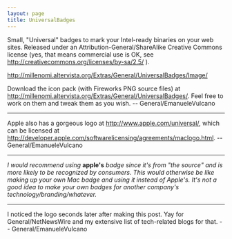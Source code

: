```yaml
---
layout: page
title: UniversalBadges
---
```


Small, "Universal" badges to mark your Intel-ready binaries on your web sites. Released under an Attribution-General/ShareAlike Creative Commons license (yes, that means commercial use is OK, see http://creativecommons.org/licenses/by-sa/2.5/ ).

http://millenomi.altervista.org/Extras/General/UniversalBadges/Image/

Download the icon pack (with Fireworks PNG source files) at http://millenomi.altervista.org/Extras/General/UniversalBadges/. Feel free to work on them and tweak them as you wish. -- General/EmanueleVulcano

----

Apple also has a gorgeous logo at http://www.apple.com/universal/, which can be licensed at http://developer.apple.com/softwarelicensing/agreements/maclogo.html. -- General/EmanueleVulcano

----
*I would recommend using* **apple's** *badge since it's from "the source" and is more likely to be recognized by consumers. This would otherwise be like making up your own Mac badge and using it instead of Apple's. It's not a good idea to make your own badges for another company's technology/branding/whatever.*

----
I noticed the logo seconds later after making this post. Yay for General/NetNewsWire and my extensive list of tech-related blogs for that. -- General/EmanueleVulcano
